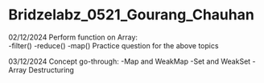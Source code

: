 # Bridzelabz_0521_Gourang_Chauhan
02/12/2024
Perform function on Array:  
-filter()
-reduce()
-map()
Practice question for the above topics

03/12/2024
Concept go-through:
-Map and WeakMap
-Set and WeakSet
-Array Destructuring
